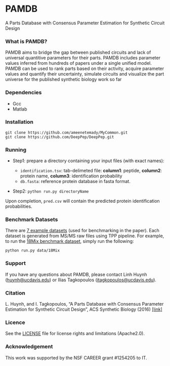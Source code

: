 # PAMDB
A Parts Database with Consensus Parameter Estimation for Synthetic Circuit Design

### What is PAMDB?
PAMDB aims to bridge the gap between published circuits and lack of universal quantitive parameters for their parts. PAMDB includes parameter values inferred from hundreds of papers under a single unified model. PAMDB can be used to rank parts based on their activity, acquire parameter values and quantify their uncertainty, simulate circuits and visualize the part universe for the published synthetic biology work so far

### Dependencies
* Gcc
* Matlab


### Installation
```
git clone https://github.com/ameenetemady/MyCommon.git
git clone https://github.com/DeepPep/DeepPep.git
```

### Running
* Step1: prepare a directory containing your input files (with exact names):

  * ```identification.tsv```: tab-delimeted file:  **column1**: peptide, **column2**: protein name, **column3**: identification probability
  * ```db.fasta```: reference protein database in fasta format.

* Step2: ```python run.py directoryName```

Upon completion, ```pred.csv``` will contain the predicted protein identification probabilities.

### Benchmark Datasets
There are [7 example datasets](https://github.com/DeepPep/public/tree/master/data) (used for benchmarking in the paper). Each dataset is generated from MS/MS raw files using TPP pipeline. For example, to run the [18Mix benchmark dataset](https://github.com/DeepPep/public/tree/master/data/18mix), simply run the following:

```
python run.py data/18Mix
```
### Support

If you have any questions about PAMDB, please contact Linh Huynh (huynh@ucdavis.edu) or Ilias Tagkopoulos (itagkopoulos@ucdavis.edu).

### Citation
 L. Huynh, and I. Tagkopoulos, “A Parts Database with Consensus Parameter Estimation for Synthetic Circuit Design”, ACS Synthetic Biology (2016) [\[link\]](https://pubs.acs.org/doi/abs/10.1021/acssynbio.5b00205)

### Licence
See the [LICENSE](./LICENSE) file for license rights and limitations (Apache2.0).

### Acknowledgement
This work was supported by the NSF CAREER grant #1254205 to IT.

